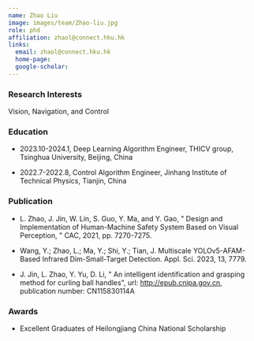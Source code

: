```yaml
---
name: Zhao Liu
image: images/team/Zhao-liu.jpg
role: phd
affiliation: zhaol@connect.hku.hk
links:
  email: zhaol@connect.hku.hk
  home-page:  
  google-scholar:  
---
```


### Research Interests

Vision, Navigation, and Control


### Education

- 2023.10-2024.1, Deep Learning Algorithm Engineer, THICV group, Tsinghua University, Beijing, China

- 2022.7-2022.8, Control Algorithm Engineer, Jinhang Institute of Technical Physics, Tianjin, China


### Publication

- L. Zhao, J. Jin, W. Lin, S. Guo, Y. Ma, and Y. Gao, " Design and Implementation of Human-Machine Safety System Based on Visual Perception, " CAC, 2021, pp. 7270-7275.

- Wang, Y.; Zhao, L.; Ma, Y.; Shi, Y.; Tian, J. Multiscale YOLOv5-AFAM-Based Infrared Dim-Small-Target Detection. Appl. Sci. 2023, 13, 7779.

- J. Jin, L. Zhao, Y. Yu, D. Li, " An intelligent identification and grasping method for curling ball handles", url: http://epub.cnipa.gov.cn, publication number: CN115830114A


### Awards

- Excellent Graduates of Heilongjiang China National Scholarship

